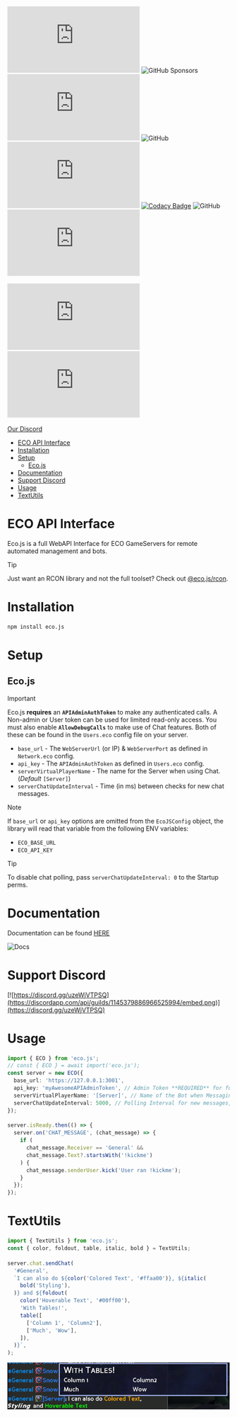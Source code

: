 ![npm](https://img.shields.io/npm/dw/eco.js) ![GitHub Sponsors](https://img.shields.io/github/sponsors/bombitmanbomb) [![GitHub issues](https://img.shields.io/github/issues/ecojs/eco.js)](https://github.com/ecojs/eco.js/issues) ![GitHub](https://img.shields.io/badge/license-MIT-brightgreen) ![npm bundle size (scoped)](https://img.shields.io/bundlephobia/minzip/eco.js) [![Codacy Badge](https://app.codacy.com/project/badge/Grade/f371f0ba58c84783be81d3f2456b8b27)](https://app.codacy.com/gh/Ecojs/Eco.js/dashboard?utm_source=gh&utm_medium=referral&utm_content=&utm_campaign=Badge_grade) ![GitHub](https://img.shields.io/badge/node->=16.0.0-brightgreen) ![GitHub commit activity](https://img.shields.io/github/commit-activity/m/ecojs/eco.js)

![GitHub package.json version](https://img.shields.io/github/package-json/v/ecojs/eco.js) ![GitHub release (latest SemVer)](https://img.shields.io/github/v/release/ecojs/eco.js)

[Our Discord](https://discord.gg/uzeWjVTPSQ)

<!-- TOC -->

- [ECO API Interface](#eco-api-interface)
- [Installation](#installation)
- [Setup](#setup)
  - [Eco.js](#ecojs)
- [Documentation](#documentation)
- [Support Discord](#support-discord)
- [Usage](#usage)
- [TextUtils](#textutils)

<!-- /TOC -->

# ECO API Interface

Eco.js is a full WebAPI Interface for ECO GameServers for remote automated management and bots.
> [!TIP]
> Just want an RCON library and not the full toolset? Check out [@eco.js/rcon](https://github.com/Ecojs/Rcon).

# Installation

```bash
npm install eco.js
```

# Setup

## Eco.js
> [!IMPORTANT]
> Eco.js **requires** an **`APIAdminAuthToken`** to make any authenticated calls. A Non-admin or User token can be used for limited read-only access.
> You must also enable **`AllowDebugCalls`** to make use of Chat features.
Both of these can be found in the `Users.eco` config file on your server.

- `base_url` - The `WebServerUrl` (or IP) & `WebServerPort` as defined in `Network.eco` config.
- `api_key` - The `APIAdminAuthToken` as defined in `Users.eco` config.
- `serverVirtualPlayerName` - The name for the Server when using Chat. (_Default_ `[Server]`)
- `serverChatUpdateInterval` - Time (in ms) between checks for new chat messages.

> [!NOTE]
> If `base_url` or `api_key` options are omitted from the `EcoJSConfig` object, the library will read that variable from the following ENV variables:
>
> - `ECO_BASE_URL`
> - `ECO_API_KEY`

> [!TIP]
> To disable chat polling, pass `serverChatUpdateInterval: 0` to the Startup perms.

# Documentation

Documentation can be found [HERE](https://ecojs.github.io/Eco.js)

![Docs](https://img.shields.io/website?down_color=red&down_message=offline&up_color=brightgreen&up_message=online&url=https%3A%2F%2Fecojs.github.io%2FEco.js%2Fmodules.html)


# Support Discord

[![https://discord.gg/uzeWjVTPSQ](https://discordapp.com/api/guilds/1145379886966525994/embed.png)](https://discord.gg/uzeWjVTPSQ)

# Usage

```ts
import { ECO } from 'eco.js';
// const { ECO } = await import('eco.js');
const server = new ECO({
  base_url: 'https://127.0.0.1:3001',
  api_key: 'myAwesomeAPIAdminToken', // Admin Token **REQUIRED** for full features
  serverVirtualPlayerName: '[Server]', // Name of the Bot when Messaging users
  serverChatUpdateInterval: 5000, // Polling Interval for new messages, in Milliseconds
});

server.isReady.then(() => {
  server.on('CHAT_MESSAGE', (chat_message) => {
    if (
      chat_message.Receiver == 'General' &&
      chat_message.Text?.startsWith('!kickme')
    ) {
      chat_message.senderUser.kick('User ran !kickme');
    }
  });
});
```

# TextUtils

```ts
import { TextUtils } from 'eco.js';
const { color, foldout, table, italic, bold } = TextUtils;

server.chat.sendChat(
  '#General',
  `I can also do ${color('Colored Text', '#ffaa00')}, ${italic(
    bold('Styling'),
  )} and ${foldout(
    color('Hoverable Text', '#00ff00'),
    'With Tables!',
    table([
      ['Column 1', 'Column2'],
      ['Much', 'Wow'],
    ]),
  )}`,
);
```

![ColorTextDemo](/.github/assets/color_demo.png)
